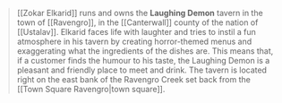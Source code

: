 > [[Zokar Elkarid]] runs and owns the **Laughing Demon** tavern in the town of [[Ravengro]], in the [[Canterwall]] county of the nation of [[Ustalav]]. Elkarid faces life with laughter and tries to instil a fun atmosphere in his tavern by creating horror-themed menus and exaggerating what the ingredients of the dishes are. This means that, if a customer finds the humour to his taste, the Laughing Demon is a pleasant and friendly place to meet and drink. The tavern is located right on the east bank of the Ravengro Creek set back from the [[Town Square Ravengro|town square]].








